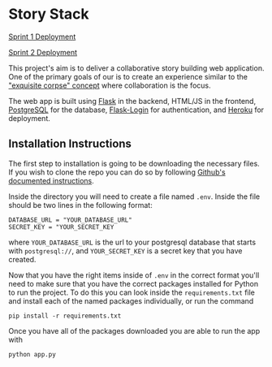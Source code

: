 # Story Stack

[Sprint 1 Deployment](https://story-stack-gsu.herokuapp.com/)

[Sprint 2 Deployment](https://gsu-story-stack.herokuapp.com)

This project's aim is to deliver a collaborative story building web application. One of the primary goals of our is to create an experience similar to the ["exquisite corpse" concept](https://en.wikipedia.org/wiki/Exquisite_corpse) where collaboration is the focus.

The web app is built using [Flask](https://flask.palletsprojects.com/) in the backend, HTML/JS in the frontend, [PostgreSQL](https://www.postgresql.org/) for the database, [Flask-Login](https://flask-login.readthedocs.io/en/latest/) for authentication, and [Heroku](https://www.heroku.com/) for deployment.

## Installation Instructions

The first step to installation is going to be downloading the necessary files. If you wish to clone the repo you can do so by following [Github's documented instructions](https://docs.github.com/en/repositories/creating-and-managing-repositories/cloning-a-repository).

Inside the directory you will need to create a file named `.env`. Inside the file should be two lines in the following format:

```text
DATABASE_URL = "YOUR_DATABASE_URL"
SECRET_KEY = "YOUR_SECRET_KEY
```

where ```YOUR_DATABASE_URL``` is the url to your postgresql database that starts with ```postgresql://```, and ```YOUR_SECRET_KEY``` is a secret key that you have created.

Now that you have the right items inside of `.env` in the correct format you'll need to make sure that you have the correct packages installed for Python to run the project. To do this you can look inside the `requirements.txt` file and install each of the named packages individually, or run the command

```pip install -r requirements.txt```

Once you have all of the packages downloaded you are able to run the app with

```python app.py```
